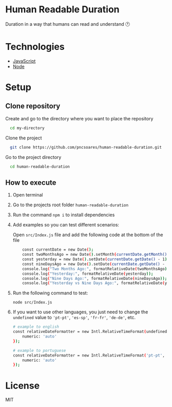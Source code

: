 # Human Readable Duration

Duration in a way that humans can read and understand 🕐

# Technologies

- [JavaScript](https://developer.mozilla.org/en-US/docs/Web/JavaScript)
- [Node](https://nodejs.org/en/docs/)

# Setup

## Clone repository

Create and go to the directory where you want to place the repository

```bash
  cd my-directory
```

Clone the project

```bash
  git clone https://github.com/pncsoares/human-readable-duration.git
```

Go to the project directory

```bash
  cd human-readable-duration
```

## How to execute

1. Open terminal
1. Go to the projects root folder `human-readable-duration`
1. Run the command `npm i` to install dependencies
1. Add examples so you can test different scenarios:

   Open `src/Index.js` file and add the following code at the bottom of the file
    ```bash
        const currentDate = new Date();
        const twoMonthsAgo = new Date().setMonth(currentDate.getMonth() - 2);
        const yesterday = new Date().setDate(currentDate.getDate() - 1);
        const nineDaysAgo = new Date().setDate(currentDate.getDate() - 9);
        console.log("Two Months Ago:", formatRelativeDate(twoMonthsAgo));
        console.log("Yesterday:", formatRelativeDate(yesterday));
        console.log("Nine Days Ago:", formatRelativeDate(nineDaysAgo));
        console.log("Yesterday vs Nine Days Ago:", formatRelativeDate(yesterday, nineDaysAgo));
    ```
1. Run the following command to test:
    ```
    node src/Index.js
    ```
1. If you want to use other languages, you just need to change the `undefined` value to `'pt-pt'`, `'es-sp'`, `'fr-fr'`, `'de-de'`, etc.
    ```bash
    # example to english
    const relativeDateFormatter = new Intl.RelativeTimeFormat(undefined, {
        numeric: 'auto'
    });

    # example to portuguese
    const relativeDateFormatter = new Intl.RelativeTimeFormat('pt-pt', {
        numeric: 'auto'
    });
    ```

# License

MIT